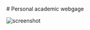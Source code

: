 # Personal academic webgage

![screenshot](https://image.noelshack.com/fichiers/2019/09/4/1551369350-web1.png)
